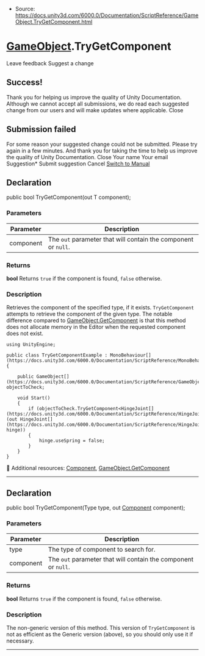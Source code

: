 * Source: https://docs.unity3d.com/6000.0/Documentation/ScriptReference/GameObject.TryGetComponent.html

#  [GameObject](https://docs.unity3d.com/6000.0/Documentation/ScriptReference/GameObject.html).TryGetComponent
Leave feedback
Suggest a change
## Success!
Thank you for helping us improve the quality of Unity Documentation. Although we cannot accept all submissions, we do read each suggested change from our users and will make updates where applicable.
Close
## Submission failed
For some reason your suggested change could not be submitted. Please <a>try again</a> in a few minutes. And thank you for taking the time to help us improve the quality of Unity Documentation.
Close
Your name Your email Suggestion* Submit suggestion
Cancel
[Switch to Manual](https://docs.unity3d.com/6000.0/Documentation/Manual/class-GameObject.html "Go to GameObject Component in the Manual")
## Declaration
public bool TryGetComponent(out T component); 
### Parameters
Parameter | Description  
---|---  
component | The `out` parameter that will contain the component or `null`.  
### Returns
**bool** Returns `true` if the component is found, `false` otherwise. 
### Description
Retrieves the component of the specified type, if it exists.
`TryGetComponent` attempts to retrieve the component of the given type. The notable difference compared to [GameObject.GetComponent](https://docs.unity3d.com/6000.0/Documentation/ScriptReference/GameObject.GetComponent.html) is that this method does not allocate memory in the Editor when the requested component does not exist.
```
using UnityEngine;  
  
public class TryGetComponentExample : MonoBehaviour[](https://docs.unity3d.com/6000.0/Documentation/ScriptReference/MonoBehaviour.html)
{
 
    public GameObject[](https://docs.unity3d.com/6000.0/Documentation/ScriptReference/GameObject.html) objectToCheck;  
  
    void Start()
    {
        if (objectToCheck.TryGetComponent<HingeJoint[](https://docs.unity3d.com/6000.0/Documentation/ScriptReference/HingeJoint.html)>(out HingeJoint[](https://docs.unity3d.com/6000.0/Documentation/ScriptReference/HingeJoint.html) hinge))
        {
            hinge.useSpring = false;
        }
    }
}

```

Additional resources: [Component](https://docs.unity3d.com/6000.0/Documentation/ScriptReference/Component.html), [GameObject.GetComponent](https://docs.unity3d.com/6000.0/Documentation/ScriptReference/GameObject.GetComponent.html)
* * *
## Declaration
public bool TryGetComponent(Type type, out [Component](https://docs.unity3d.com/6000.0/Documentation/ScriptReference/Component.html) component); 
### Parameters
Parameter | Description  
---|---  
type | The type of component to search for.  
component | The `out` parameter that will contain the component or `null`.  
### Returns
**bool** Returns `true` if the component is found, `false` otherwise. 
### Description
The non-generic version of this method.
This version of `TryGetComponent` is not as efficient as the Generic version (above), so you should only use it if necessary.
* * *
